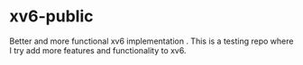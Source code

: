 # xv6-public
Better and more functional xv6 implementation . This is a testing repo where I try add more features and functionality to xv6.
